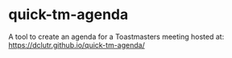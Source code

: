 # quick-tm-agenda
A tool to create an agenda for a Toastmasters meeting
hosted at: https://dclutr.github.io/quick-tm-agenda/

